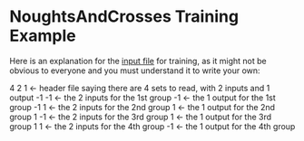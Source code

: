 # NoughtsAndCrosses Training Example

Here is an explanation for the [input file](http://php.net/manual/en/fann.examples-1.php) for training, as it might not be obvious to everyone and you must understand it to write your own:

4 2 1 <- header file saying there are 4 sets to read, with 2 inputs and 1 output
-1 -1 <- the 2 inputs for the 1st group
-1    <- the 1 output for the 1st group
-1 1  <- the 2 inputs for the 2nd group
1     <- the 1 output for the 2nd group
1 -1  <- the 2 inputs for the 3rd group
1     <- the 1 output for the 3rd group
1 1   <- the 2 inputs for the 4th group
-1    <- the 1 output for the 4th group
  